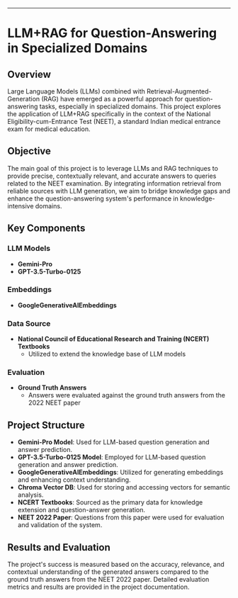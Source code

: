 
---
# LLM+RAG for Question-Answering in Specialized Domains

## Overview

Large Language Models (LLMs) combined with Retrieval-Augmented-Generation (RAG) have emerged as a powerful approach for question-answering tasks, especially in specialized domains. This project explores the application of LLM+RAG specifically in the context of the National Eligibility-cum-Entrance Test (NEET), a standard Indian medical entrance exam for medical education.

## Objective

The main goal of this project is to leverage LLMs and RAG techniques to provide precise, contextually relevant, and accurate answers to queries related to the NEET examination. By integrating information retrieval from reliable sources with LLM generation, we aim to bridge knowledge gaps and enhance the question-answering system's performance in knowledge-intensive domains.

## Key Components

### LLM Models
- **Gemini-Pro**
- **GPT-3.5-Turbo-0125**

### Embeddings
- **GoogleGenerativeAIEmbeddings**

### Data Source
- **National Council of Educational Research and Training (NCERT) Textbooks**
  - Utilized to extend the knowledge base of LLM models

### Evaluation
- **Ground Truth Answers**
  - Answers were evaluated against the ground truth answers from the 2022 NEET paper

## Project Structure

- **Gemini-Pro Model**: Used for LLM-based question generation and answer prediction.
- **GPT-3.5-Turbo-0125 Model**: Employed for LLM-based question generation and answer prediction.
- **GoogleGenerativeAIEmbeddings**: Utilized for generating embeddings and enhancing context understanding.
- **Chroma Vector DB**: Used for storing and accessing vectors for semantic analysis.
- **NCERT Textbooks**: Sourced as the primary data for knowledge extension and question-answer generation.
- **NEET 2022 Paper**: Questions from this paper were used for evaluation and validation of the system.


## Results and Evaluation

The project's success is measured based on the accuracy, relevance, and contextual understanding of the generated answers compared to the ground truth answers from the NEET 2022 paper. Detailed evaluation metrics and results are provided in the project documentation.

